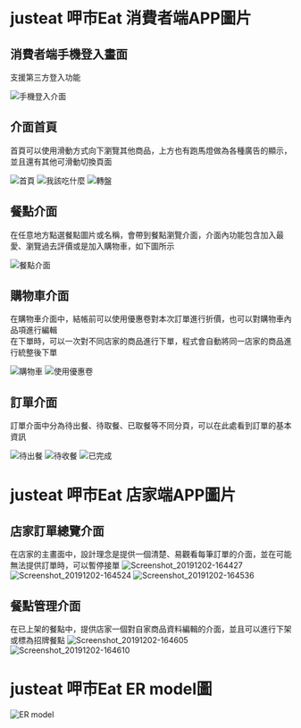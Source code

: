 # justeat 呷市Eat 消費者端APP圖片

##  消費者端手機登入畫面
支援第三方登入功能

![手機登入介面](https://user-images.githubusercontent.com/72512486/178097019-dde0c29a-7940-4001-951f-784139679c7f.png)


## 介面首頁  
首頁可以使用滑動方式向下瀏覽其他商品，上方也有跑馬燈做為各種廣告的顯示，並且還有其他可滑動切換頁面  

![首頁](https://user-images.githubusercontent.com/72512486/178098787-fbc5a30f-33ba-41a6-bba2-02dc0b04cd19.jpg)
![我該吃什麼](https://user-images.githubusercontent.com/72512486/178098789-ddf074e4-c7f8-47be-b5a3-e0d977995df0.png)
![轉盤](https://user-images.githubusercontent.com/72512486/178098791-c5ff2beb-29d9-4889-8531-21a4f994778f.png)


##  餐點介面 
在任意地方點選餐點圖片或名稱，會帶到餐點瀏覽介面，介面內功能包含加入最愛、瀏覽過去評價或是加入購物車，如下圖所示

![餐點介面](https://user-images.githubusercontent.com/72512486/178098820-944bd255-167e-4d92-b583-ec1690245b72.png)


##  購物車介面 

在購物車介面中，結帳前可以使用優惠卷對本次訂單進行折價，也可以對購物車內品項進行編輯  
在下單時，可以一次對不同店家的商品進行下單，程式會自動將同一店家的商品進行統整後下單

![購物車](https://user-images.githubusercontent.com/72512486/178098831-fe998eb2-dcc2-4d47-b3c1-78c1209f6723.png)
![使用優惠卷](https://user-images.githubusercontent.com/72512486/178098834-3eb4f226-a472-4172-a447-22db88ed14a6.png)


##  訂單介面

訂單介面中分為待出餐、待取餐、已取餐等不同分頁，可以在此處看到訂單的基本資訊

![待出餐](https://user-images.githubusercontent.com/72512486/178098868-281cdc3c-db86-4c31-aacd-192fbb097541.png)
![待收餐](https://user-images.githubusercontent.com/72512486/178098870-a4ce49df-4fdd-412d-abcb-76dc0deeee53.png)
![已完成](https://user-images.githubusercontent.com/72512486/178098871-b2d7d6d9-0700-4599-bc1c-20c8b436bdb5.png)


# justeat 呷市Eat 店家端APP圖片

##  店家訂單總覽介面 
在店家的主畫面中，設計理念是提供一個清楚、易觀看每筆訂單的介面，並在可能無法提供訂單時，可以暫停接單
![Screenshot_20191202-164427](https://user-images.githubusercontent.com/72512486/178098963-bb5b8ffe-8697-4a6b-ac56-6f0cbb90c3e7.jpg)
![Screenshot_20191202-164524](https://user-images.githubusercontent.com/72512486/178098974-93dee3aa-4e95-421d-a2c7-fd9fa0a754aa.jpg)
![Screenshot_20191202-164536](https://user-images.githubusercontent.com/72512486/178098978-f46862dd-339f-465a-a02b-9a4e666de1c5.jpg)


##  餐點管理介面 
在已上架的餐點中，提供店家一個對自家商品資料編輯的介面，並且可以進行下架或標為招牌餐點
![Screenshot_20191202-164605](https://user-images.githubusercontent.com/72512486/178098993-aa2a924a-f0fc-40f3-bbdd-e59077388c64.jpg)
![Screenshot_20191202-164610](https://user-images.githubusercontent.com/72512486/178098994-bec8db3e-e1cd-47be-b181-c8f54ed03966.jpg)


# justeat 呷市Eat ER model圖
![ER model](https://user-images.githubusercontent.com/72512486/178098539-37bebd9c-2ff0-42aa-9ae6-82613ffd96ef.jpg)
